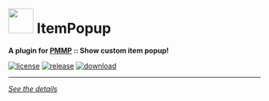 # <img src="https://rawgit.com/PresentKim/SVG-files/master/plugin-icons/itempopup.svg" height="50" width="50"> ItemPopup  
__A plugin for [PMMP](https://pmmp.io) :: Show custom item popup!__  
  
[![license](https://img.shields.io/github/license/Blugin/ItemPopup-PMMP.svg?label=License)](./LICENSE)
[![release](https://img.shields.io/github/release/Blugin/ItemPopup-PMMP.svg?label=Release)](../../releases/latest)
[![download](https://img.shields.io/github/downloads/Blugin/ItemPopup-PMMP/total.svg?label=Download)](../../releases/latest)
  
*****
  
[*See the details*](../../wiki)  